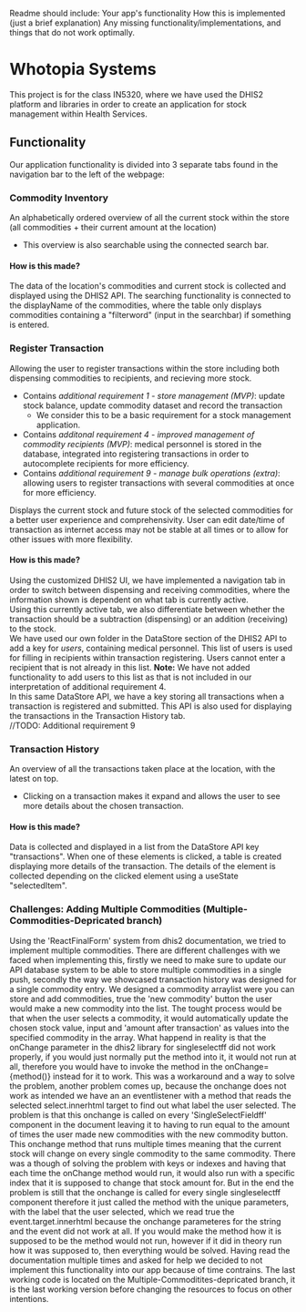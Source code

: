 Readme should include:
Your app's functionality
How this is implemented (just a brief explanation)
Any missing functionality/implementations, and things that do not work optimally.

# Whotopia Systems

This project is for the class IN5320, where we have used the DHIS2 platform and libraries in order to create an application for stock management within Health Services.

## Functionality

Our application functionality is divided into 3 separate tabs found in the navigation bar to the left of the webpage:

### Commodity Inventory

An alphabetically ordered overview of all the current stock within the store (all commodities + their current amount at the location)

- This overview is also searchable using the connected search bar.

#### How is this made?

The data of the location's commodities and current stock is collected and displayed using the DHIS2 API. The searching functionality is connected to the displayName of the commodities, where the table only displays commodities containing a "filterword" (input in the searchbar) if something is entered.

### Register Transaction

Allowing the user to register transactions within the store including both dispensing commodities to recipients, and recieving more stock.

- Contains _additional requirement 1 - store management (MVP)_: update stock balance, update commodity dataset and record the transaction
  - We consider this to be a basic requirement for a stock management application.
- Contains _additonal requirement 4 - improved management of commodity recipients (MVP)_: medical personnel is stored in the database, integrated into registering transactions in order to autocomplete recipients for more efficiency.
- Contains _additional requirement 9 - manage bulk operations (extra)_: allowing users to register transactions with several commodities at once for more efficiency.

Displays the current stock and future stock of the selected commodities for a better user experience and comprehensivity.
User can edit date/time of transaction as internet access may not be stable at all times or to allow for other issues with more flexibility.

#### How is this made?

Using the customized DHIS2 UI, we have implemented a navigation tab in order to switch between dispensing and receiving commodities, where the information shown is dependent on what tab is currently active.\
Using this currently active tab, we also differentiate between whether the transaction should be a subtraction (dispensing) or an addition (receiving) to the stock.\
We have used our own folder in the DataStore section of the DHIS2 API to add a key for _users_, containing medical personnel. This list of users is used for filling in recipients within transaction registering. Users cannot enter a recipient that is not already in this list. **Note:** We have not added functionality to add users to this list as that is not included in our interpretation of additional requirement 4.\
In this same DataStore API, we have a key storing all transactions when a transaction is registered and submitted. This API is also used for displaying the transactions in the Transaction History tab.\
//TODO: Additional requirement 9

### Transaction History

An overview of all the transactions taken place at the location, with the latest on top.

- Clicking on a transaction makes it expand and allows the user to see more details about the chosen transaction.

#### How is this made?

Data is collected and displayed in a list from the DataStore API key "transactions". When one of these elements is clicked, a table is created displaying more details of the transaction. The details of the element is collected depending on the clicked element using a useState "selectedItem".

### Challenges: Adding Multiple Commodities (Multiple-Commodities-Depricated branch)

Using the 'ReactFinalForm' system from dhis2 documentation, we tried to implement multiple commodities. There are different challenges with we faced when implementing this, firstly we need to make sure to update our API database system to be able to store multiple commodities in a single push, secondly the way we showcased transaction history was designed for a single commodity entry. We designed a commodity arraylist were you can store and add commodities, true the 'new commodity' button the user would make a new commodity into the list. The tought process would be that when the user selects a commodity, it would automatically update the chosen stock value, input and 'amount after transaction' as values into the specified commodity in the array. What happend in reality is that the onChange parameter in the dhis2 library for singleselectff did not work properly, if you would just normally put the method into it, it would not run at all, therefore you would have to invoke the method in the onChange={method()} instead for it to work. This was a workaround and a way to solve the problem, another problem comes up, because the onchange does not work as intended we have an an eventlistener with a method that reads the selected select.innerhtml target to find out what label the user selected. The problem is that this onchange is called on every 'SingleSelectFieldff' component in the document leaving it to having to run equal to the amount of times the user made new commodities with the new commodity button. This onchange method that runs multiple times meaning that the current stock will change on every single commodity to the same commodity. There was a though of solving the problem with keys or indexes and having that each time the onChange method would run, it would also run with a specific index that it is supposed to change that stock amount for. But in the end the problem is still that the onchange is called for every single singleselectff component therefore it just called the method with the unique parameters, with the label that the user selected, which we read true the event.target.innerhtml because the onchange parameteres for the string and the event did not work at all. If you would make the method how it is supposed to be the method would not run, however if it did in theory run how it was supposed to, then everything would be solved. Having read the documentation multiple times and asked for help we decided to not implement this functionality into our app because of time contrains. The last working code is located on the Multiple-Commoditites-depricated branch, it is the last working version before changing the resources to focus on other intentions.
